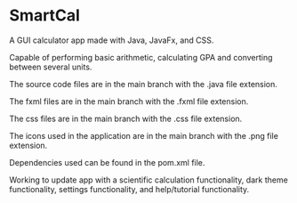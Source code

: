 # SmartCal
A GUI calculator app made with Java, JavaFx, and CSS.

Capable of performing basic arithmetic, calculating GPA and converting between several units.

The source code files are in the main branch with the .java file extension.

The fxml files are in the main branch with the .fxml file extension.

The css files are in the main branch with the .css file extension.

The icons used in the application are in the main branch with the .png file extension.

Dependencies used can be found in the pom.xml file.

Working to update app with a scientific calculation functionality, dark theme functionality, settings functionality, and help/tutorial functionality.
